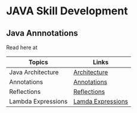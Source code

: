 # JAVA Skill Development

## Java Annnotations

Read here at 

|Topics         | Links     |
|---------------|-----------|
|Java Architecture |[Architecture](https://dzone.com/articles/jvm-architecture-explained)|
|Annotations    |[Annotations](https://docs.oracle.com/javase/tutorial/java/annotations/)|
|Reflections    |[Reflections](https://docs.oracle.com/javase/tutorial/reflect/)|
|Lambda Expressions|[Lamda Expressions](https://docs.oracle.com/javase/tutorial/java/javaOO/lambdaexpressions.html)|



